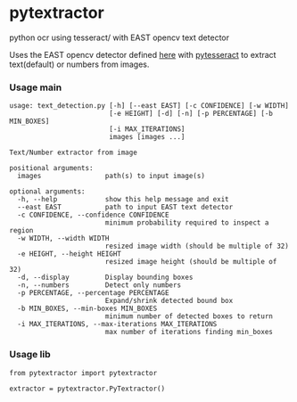 # pytextractor
python ocr using tesseract/ with EAST opencv text detector

Uses the EAST opencv detector defined [here](https://www.pyimagesearch.com/2018/08/20/opencv-text-detection-east-text-detector/) with [pytesseract](https://github.com/madmaze/pytesseract) to extract text(default) or numbers from images.

### Usage main
```
usage: text_detection.py [-h] [--east EAST] [-c CONFIDENCE] [-w WIDTH]
                         [-e HEIGHT] [-d] [-n] [-p PERCENTAGE] [-b MIN_BOXES]
                         [-i MAX_ITERATIONS]
                         images [images ...]

Text/Number extractor from image

positional arguments:
  images                path(s) to input image(s)

optional arguments:
  -h, --help            show this help message and exit
  --east EAST           path to input EAST text detector
  -c CONFIDENCE, --confidence CONFIDENCE
                        minimum probability required to inspect a region
  -w WIDTH, --width WIDTH
                        resized image width (should be multiple of 32)
  -e HEIGHT, --height HEIGHT
                        resized image height (should be multiple of 32)
  -d, --display         Display bounding boxes
  -n, --numbers         Detect only numbers
  -p PERCENTAGE, --percentage PERCENTAGE
                        Expand/shrink detected bound box
  -b MIN_BOXES, --min-boxes MIN_BOXES
                        minimum number of detected boxes to return
  -i MAX_ITERATIONS, --max-iterations MAX_ITERATIONS
                        max number of iterations finding min_boxes
```

### Usage lib

```
from pytextractor import pytextractor

extractor = pytextractor.PyTextractor()
```
